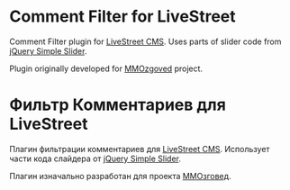Comment Filter for LiveStreet
=============================

Comment Filter plugin for <a href="http://livestreetcms.com">LiveStreet CMS</a>. Uses parts of slider code from <a href="http://www.advancebydesign.com/software/javascript/controls-and-navigation/jquery-simple-slider-control.html">jQuery Simple Slider</a>.

Plugin originally developed for <a href="http://www.mmozg.net/">MMOzgoved</a> project.


Фильтр Комментариев для LiveStreet
==================================

Плагин фильтрации комментариев для <a href="http://livestreetcms.com">LiveStreet CMS</a>. Использует части кода слайдера от <a href="http://www.advancebydesign.com/software/javascript/controls-and-navigation/jquery-simple-slider-control.html">jQuery Simple Slider</a>.

Плагин изначально разработан для проекта <a href="http://www.mmozg.net/">ММОзговед</a>.
